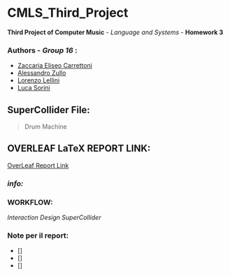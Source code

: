 # CMLS_Third_Project
 **Third Project of Computer Music** \- _Language and Systems_ \- **Homework 3** 
 
 ### Authors \- ***Group 16*** :
- [Zaccaria Eliseo Carrettoni](https://github.com/IronZack95)
- [Alessandro Zullo](https://github.com/Alessandro199762)
- [Lorenzo Lellini](https://github.com/LorenzoLellini)
- [Luca Sorini](https://github.com/lucasorini)

## SuperCollider File:
> Drum Machine

## OVERLEAF LaTeX REPORT LINK:
[OverLeaf Report Link](https://it.overleaf.com/project/6093a7f43b8283b39d6d1127)

### *info:*
> 

### WORKFLOW:
_Interaction Design_
_SuperCollider_

### Note per il report:
- [] 
- [] 
- [] 

